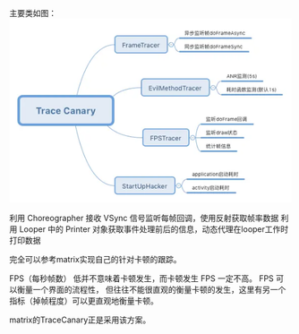 主要类如图：
![image](images/img.png)

利用 Choreographer 接收 VSync 信号监听每帧回调，使用反射获取帧率数据
利用 Looper 中的 Printer 对象获取事件处理前后的信息，动态代理在looper工作时打印数据

完全可以参考matrix实现自己的针对卡顿的跟踪。

FPS（每秒帧数） 低并不意味着卡顿发生，而卡顿发生 FPS 一定不高。 FPS 可以衡量一个界面的流程性，
但往往不能很直观的衡量卡顿的发生，这里有另一个指标（掉帧程度）可以更直观地衡量卡顿。

matrix的TraceCanary正是采用该方案。
